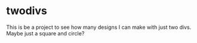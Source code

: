 # twodivs

This is be a project to see how many designs I can make with just two divs. Maybe just a square and circle?